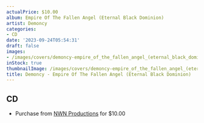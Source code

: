 ```yaml
---
actualPrice: $10.00
album: Empire Of The Fallen Angel (Eternal Black Dominion)
artist: Demoncy
categories:
- CD
date: '2023-09-24T05:54:31'
draft: false
images:
- /images/covers/demoncy-empire_of_the_fallen_angel_(eternal_black_dominion).jpg
inStock: true
thumbnailImage: /images/covers/demoncy-empire_of_the_fallen_angel_(eternal_black_dominion)-thumb.jpg
title: Demoncy - Empire Of The Fallen Angel (Eternal Black Dominion)
---
```


## CD
* Purchase from [NWN Productions](http://shop.nwnprod.com/index.php?route=product/product&path=93&product_id=31959&sort=pd.name&order=ASC) for $10.00
